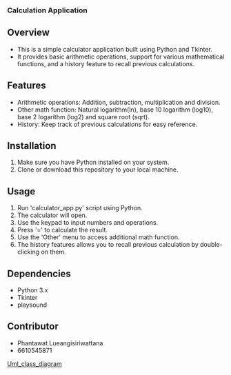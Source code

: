 ### Calculation Application

## Overview

- This is a simple calculator application built using Python and Tkinter.
- It provides basic arithmetic operations, support for various mathematical functions,
  and a history feature to recall previous calculations.

## Features

- Arithmetic operations: Addition, subtraction, multiplication and division.
- Other math function: Natural logarithm(ln), base 10 logarithm (log10), 
  base 2 logarithm (log2) and square root (sqrt).
- History: Keep track of previous calculations for easy reference.

## Installation
1. Make sure you have Python installed on your system.
2. Clone or download this repository to your local machine.

## Usage
1. Run 'calculator_app.py' script using Python.
2. The calculator will open.
3. Use the keypad to input numbers and operations.
4. Press '=' to calculate the result.
5. Use the 'Other' menu to access additional math function.
6. The history features allows you to recall previous calculation by double-clicking
   on them.

## Dependencies
- Python 3.x
- Tkinter
- playsound

## Contributor
- Phantawat Lueangisiriwattana
- 6610545871

[Uml_class_diagram](calculator_uml.png)

